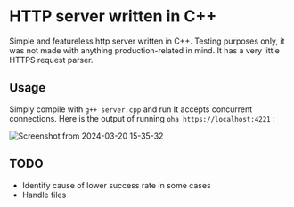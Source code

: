 # HTTP server written in C++
 Simple and featureless http server written in C++.
 Testing purposes only, it was not made with anything production-related in mind.
 It has a very little HTTPS request parser.

## Usage
Simply compile with `g++ server.cpp` and run
It accepts concurrent connections.
Here is the output of running `oha https://localhost:4221` :

![Screenshot from 2024-03-20 15-35-32](https://github.com/Heroiu-Justinian/http_server/assets/72274906/df44f0aa-2d26-4b11-b6af-ef55b25407cd)

## TODO
- Identify cause of lower success rate in some cases
- Handle files
